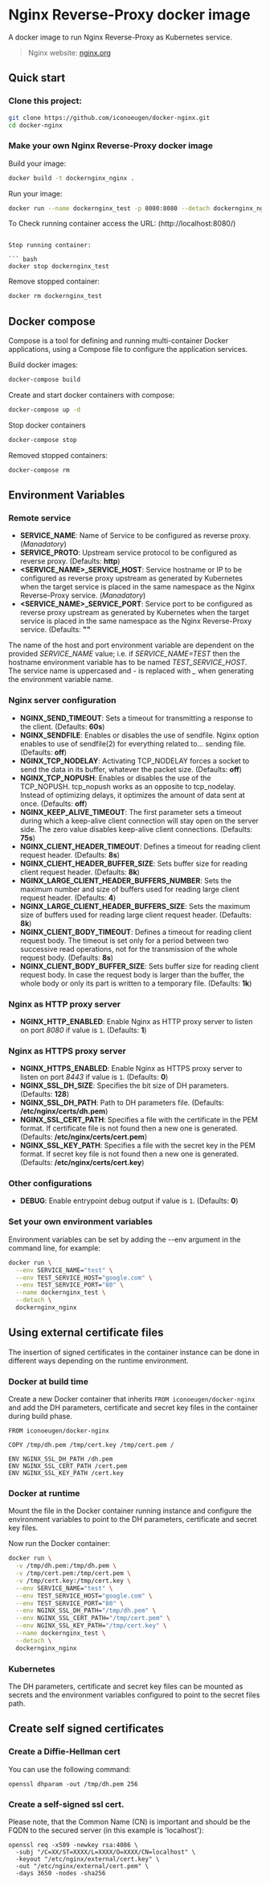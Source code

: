 # Nginx Reverse-Proxy docker image

A docker image to run Nginx Reverse-Proxy as Kubernetes service.

> Nginx website: [nginx.org](http://nginx.org/)

## Quick start

### Clone this project:

``` bash
git clone https://github.com/iconoeugen/docker-nginx.git
cd docker-nginx
```

### Make your own Nginx Reverse-Proxy docker image

Build your image:

``` bash
docker build -t dockernginx_nginx .
```

Run your image:

``` bash
docker run --name dockernginx_test -p 8080:8080 --detach dockernginx_nginx
```

To Check running container access the URL: (http://localhost:8080/)
```

Stop running container:

``` bash
docker stop dockernginx_test
```

Remove stopped container:

``` bash
docker rm dockernginx_test
```

## Docker compose

Compose is a tool for defining and running multi-container Docker applications, using a Compose file  to configure
the application services.

Build docker images:

``` bash
docker-compose build
```

Create and start docker containers with compose:

``` bash
docker-compose up -d
```

Stop docker containers

``` bash
docker-compose stop
```

Removed stopped containers:

``` bash
docker-compose rm
```

## Environment Variables

### Remote service
- **SERVICE_NAME**: Name of Service to be configured as reverse proxy. (*Manadatory*)
- **SERVICE_PROTO**: Upstream service protocol to be configured as reverse proxy. (Defaults: **http**)
- **\<SERVICE_NAME\>\_SERVICE_HOST**: Service hostname or IP to be configured as reverse proxy upstream as generated by Kubernetes when the target service is placed in the same namespace as the Nginx Reverse-Proxy service. (*Manadatory*)
- **\<SERVICE_NAME\>\_SERVICE_PORT**: Service port to be configured as reverse proxy upstream as generated by Kubernetes when the target service is placed in the same namespace as the Nginx Reverse-Proxy service. (Defaults: **""**

The name of the host and port environment variable are dependent on the provided *SERVICE_NAME* value; i.e. if *SERVICE_NAME=TEST* then the hostname environment variable has to be named *TEST_SERVICE_HOST*.
The service name is uppercased and *-* is replaced with *_* when generating the environment variable name.

### Nginx server configuration

- **NGINX_SEND_TIMEOUT**: Sets a timeout for transmitting a response to the client. (Defaults: **60s**)
- **NGINX_SENDFILE**: Enables or disables the use of sendfile. Nginx option enables to use of sendfile(2) for everything related to… sending file. (Defaults: **off**)
- **NGINX_TCP_NODELAY**: Activating TCP_NODELAY forces a socket to send the data in its buffer, whatever the packet size. (Defaults: **off**)
- **NGINX_TCP_NOPUSH**: Enables or disables the use of the TCP_NOPUSH. tcp_nopush works as an opposite to tcp_nodelay. Instead of optimizing delays, it optimizes the amount of data sent at once. (Defaults: **off**)
- **NGINX_KEEP_ALIVE_TIMEOUT**: The first parameter sets a timeout during which a keep-alive client connection will stay open on the server side. The zero value disables keep-alive client connections. (Defaults: **75s**)
- **NGINX_CLIENT_HEADER_TIMEOUT**: Defines a timeout for reading client request header. (Defaults: **8s**)
- **NGINX_CLIEHT_HEADER_BUFFER_SIZE**:  Sets buffer size for reading client request header. (Defaults: **8k**)
- **NGINX_LARGE_CLIENT_HEADER_BUFFERS_NUMBER**: Sets the maximum number and size of buffers used for reading large client request header. (Defaults: **4**)
- **NGINX_LARGE_CLIENT_HEADER_BUFFERS_SIZE**: Sets the maximum size of buffers used for reading large client request header. (Defaults: **8k**)
- **NGINX_CLIENT_BODY_TIMEOUT**: Defines a timeout for reading client request body. The timeout is set only for a period between two successive read operations, not for the transmission of the whole request body. (Defaults: **8s**)
- **NGINX_CLIENT_BODY_BUFFER_SIZE**: Sets buffer size for reading client request body. In case the request body is larger than the buffer, the whole body or only its part is written to a temporary file. (Defaults: **1k**)

### Nginx as HTTP proxy server

- **NGINX_HTTP_ENABLED**: Enable Nginx as HTTP proxy server to listen on port *8080* if value is `1`. (Defaults: **1**)

### Nginx as HTTPS proxy server

- **NGINX_HTTPS_ENABLED**: Enable Nginx as HTTPS proxy server to listen on port *8443* if value is `1`. (Defaults: **0**)
- **NGINX_SSL_DH_SIZE**: Specifies the bit size of DH parameters. (Defaults: **128**)
- **NGINX_SSL_DH_PATH**: Path to DH parameters file. (Defaults: **/etc/nginx/certs/dh.pem**)
- **NGINX_SSL_CERT_PATH**: Specifies a file with the certificate in the PEM format. If certificate file is not found then a new one is generated. (Defaults: **/etc/nginx/certs/cert.pem**)
- **NGINX_SSL_KEY_PATH**: Specifies a file with the secret key in the PEM format. If secret key file is not found then a new one is generated. (Defaults: **/etc/nginx/certs/cert.key**)

### Other configurations

- **DEBUG**: Enable entrypoint debug output if value is `1`. (Defaults: **0**)

### Set your own environment variables

Environment variables can be set by adding the --env argument in the command line, for example:

``` bash
docker run \
  --env SERVICE_NAME="test" \
  --env TEST_SERVICE_HOST="google.com" \
  --env TEST_SERVICE_PORT="80" \
  --name dockernginx_test \
  --detach \
  dockernginx_nginx
```

## Using external certificate files

The insertion of signed certificates in the container instance can be done in different ways depending on the runtime environment.

### Docker at build time

Create a new Docker container that inherits `FROM iconoeugen/docker-nginx` and add the DH parameters, certificate and secret key files in the container during build phase.

```
FROM iconoeugen/docker-nginx

COPY /tmp/dh.pem /tmp/cert.key /tmp/cert.pem /

ENV NGINX_SSL_DH_PATH /dh.pem
ENV NGINX_SSL_CERT_PATH /cert.pem
ENV NGINX_SSL_KEY_PATH /cert.key
```

### Docker at runtime

Mount the file in the Docker container running instance and configure the environment variables to point to the DH parameters, certificate and secret key files.

Now run the Docker container:

``` bash
docker run \
  -v /tmp/dh.pem:/tmp/dh.pem \
  -v /tmp/cert.pem:/tmp/cert.pem \
  -v /tmp/cert.key:/tmp/cert.key \
  --env SERVICE_NAME="test" \
  --env TEST_SERVICE_HOST="google.com" \
  --env TEST_SERVICE_PORT="80" \
  --env NGINX_SSL_DH_PATH="/tmp/dh.pem" \
  --env NGINX_SSL_CERT_PATH="/tmp/cert.pem" \
  --env NGINX_SSL_KEY_PATH="/tmp/cert.key" \
  --name dockernginx_test \
  --detach \
  dockernginx_nginx
```

### Kubernetes

The DH parameters, certificate and secret key files can be mounted as secrets and the environment variables configured to point to the secret files path.


## Create self signed certificates

### Create a Diffie-Hellman cert

You can use the following command:

```
openssl dhparam -out /tmp/dh.pem 256
```

### Create a self-signed ssl cert.

Please note, that the Common Name (CN) is important and should be the FQDN to the secured server (in this example is 'localhost'):

```
openssl req -x509 -newkey rsa:4086 \
  -subj "/C=XX/ST=XXXX/L=XXXX/O=XXXX/CN=localhost" \
  -keyout "/etc/nginx/external/cert.key" \
  -out "/etc/nginx/external/cert.pem" \
  -days 3650 -nodes -sha256
```
